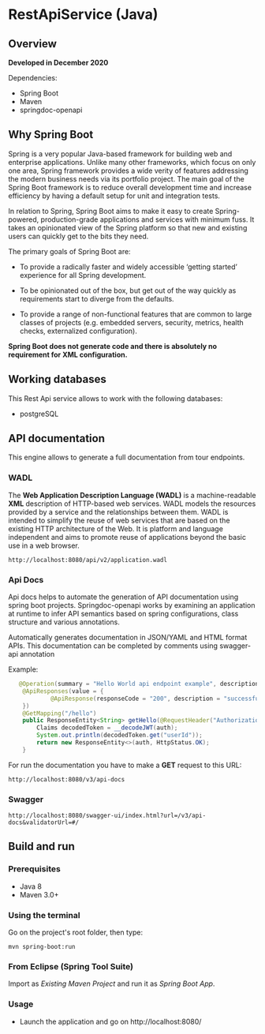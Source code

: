 # RestApiService (Java)

## Overview
**Developed in December 2020**

Dependencies:
* Spring Boot
* Maven
* springdoc-openapi

## Why Spring Boot

Spring is a very popular Java-based framework for building web and enterprise applications. Unlike many other frameworks, which focus on only one area, Spring framework provides a wide verity of features addressing the modern business needs via its portfolio project. The main goal of the Spring Boot framework is to reduce overall development time and increase efficiency by having a default setup for unit and integration tests.

In relation to Spring,
Spring Boot aims to make it easy to create Spring-powered, production-grade applications and services with minimum fuss. It takes an opinionated view of the Spring platform so that new and existing users can quickly get to the bits they need.

The primary goals of Spring Boot are:

- To provide a radically faster and widely accessible ‘getting started’ experience for all Spring development.

- To be opinionated out of the box, but get out of the way quickly as requirements start to diverge from the defaults.

- To provide a range of non-functional features that are common to large classes of projects (e.g. embedded servers, security, metrics, health checks, externalized configuration).

**Spring Boot does not generate code and there is absolutely no requirement for XML configuration.**

## Working databases
This Rest Api service allows to work with the following databases:
* postgreSQL

## API documentation
This engine allows to generate a full documentation from tour endpoints.

### WADL
The **Web Application Description Language (WADL)** is a machine-readable **XML** description of HTTP-based web services.
WADL models the resources provided by a service and the relationships between them.
WADL is intended to simplify the reuse of web services that are based on the existing HTTP architecture of the Web.
It is platform and language independent and aims to promote reuse of applications beyond the basic use in a web browser.

```
http://localhost:8080/api/v2/application.wadl
```

### Api Docs
Api docs helps to automate the generation of API documentation using spring boot projects. Springdoc-openapi works by examining an application at runtime to infer API semantics based on spring configurations, class structure and various annotations.

Automatically generates documentation in JSON/YAML and HTML format APIs. This documentation can be completed by comments using swagger-api annotation

Example:
``` Java
   @Operation(summary = "Hello World api endpoint example", description = "This api called hello returns an id from the token that receive")
    @ApiResponses(value = {
            @ApiResponse(responseCode = "200", description = "successful operation"),
    })
    @GetMapping("/hello")
    public ResponseEntity<String> getHello(@RequestHeader("Authorization") String auth) {
        Claims decodedToken = __decodeJWT(auth);
        System.out.println(decodedToken.get("userId"));
        return new ResponseEntity<>(auth, HttpStatus.OK);
    }
```

For run the documentation you have to make a **GET** request to this URL:
```
http://localhost:8080/v3/api-docs
```
### Swagger

```
http://localhost:8080/swagger-ui/index.html?url=/v3/api-docs&validatorUrl=#/
```

## Build and run

### Prerequisites

- Java 8
- Maven 3.0+

### Using the terminal

Go on the project's root folder, then type:

    mvn spring-boot:run

### From Eclipse (Spring Tool Suite)

Import as *Existing Maven Project* and run it as *Spring Boot App*.

### Usage
- Launch the application and go on http://localhost:8080/

